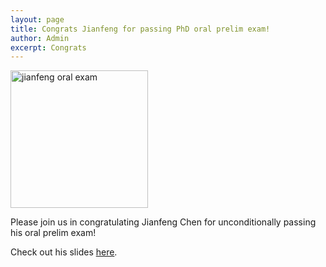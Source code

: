 ```yaml
---
layout: page
title: Congrats Jianfeng for passing PhD oral prelim exam!
author: Admin
excerpt: Congrats
---
```

<img src="{{site.url}}/img/jc_oral_exam.jpg" alt="jianfeng oral exam" height="220">

Please join us in congratulating Jianfeng Chen for unconditionally passing his oral prelim exam!

Check out his slides [here](https://www.slideshare.net/jianfengcs/on-the-value-of-sampling-and-pruning-for-sbse-94687398).
